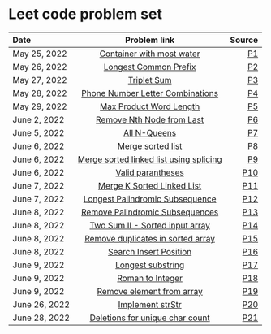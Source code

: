 # Leet code problem set
| Date        			| Problem link  																											| Source        	|
| :---        			| :----:     																												| ---: 				|
| May 25, 2022			| [Container with most water](https://leetcode.com/problems/container-with-most-water/) 									| [P1](P1)  		|
| May 26, 2022			| [Longest Common Prefix](https://leetcode.com/problems/longest-common-prefix/) 											| [P2](P2)  		|
| May 27, 2022			| [Triplet Sum](https://leetcode.com/problems/3sum/) 																		| [P3](P3)  		|
| May 28, 2022			| [Phone Number Letter Combinations](https://leetcode.com/problems/letter-combinations-of-a-phone-number/) 					| [P4](P4)  		|
| May 29, 2022			| [Max Product Word Length](https://leetcode.com/problems/maximum-product-of-word-lengths/) 								| [P5](P5)  		|
| June 2, 2022			| [Remove Nth Node from Last](https://leetcode.com/problems/remove-nth-node-from-end-of-list/)								| [P6](P6)			|
| June 5, 2022			| [All N-Queens](https://leetcode.com/problems/n-queens/)																	| [P7](P7)			|
| June 6, 2022			| [Merge sorted list](https://leetcode.com/problems/merge-sorted-array/)													| [P8](P8)			|
| June 6, 2022			| [Merge sorted linked list using splicing](https://leetcode.com/problems/merge-two-sorted-lists/)							| [P9](P9)			|
| June 6, 2022			| [Valid parantheses](https://leetcode.com/problems/valid-parentheses/)														| [P10](P10)		|
| June 7, 2022			| [Merge K Sorted Linked List](https://leetcode.com/problems/merge-k-sorted-lists/)											| [P11](P11)		|
| June 7, 2022			| [Longest Palindromic Subsequence](https://leetcode.com/problems/longest-palindromic-subsequence/)							| [P12](P12)		|
| June 8, 2022			| [Remove Palindromic Subsequences](https://leetcode.com/problems/remove-palindromic-subsequences/)							| [P13](P13)		|
| June 8, 2022			| [Two Sum II - Sorted input array](https://leetcode.com/problems/two-sum-ii-input-array-is-sorted/)						| [P14](P14)		|
| June 8, 2022			| [Remove duplicates in sorted array](https://leetcode.com/problems/remove-duplicates-from-sorted-array/)					| [P15](P15)		|
| June 8, 2022			| [Search Insert Position](https://leetcode.com/problems/search-insert-position/)											| [P16](P16)		|
| June 9, 2022			| [Longest substring](https://leetcode.com/problems/longest-substring-without-repeating-characters/)						| [P17](P17)		|
| June 9, 2022			| [Roman to Integer](https://leetcode.com/problems/roman-to-integer/)														| [P18](P18)		|
| June 9, 2022			| [Remove element from array](https://leetcode.com/problems/remove-element/)												| [P19](P19)		|
| June 26, 2022			| [Implement strStr](https://leetcode.com/problems/implement-strstr/)														| [P20](P20)		|
| June 28, 2022			| [Deletions for unique char count](https://leetcode.com/problems/minimum-deletions-to-make-character-frequencies-unique/)	| [P21](P21)	|
